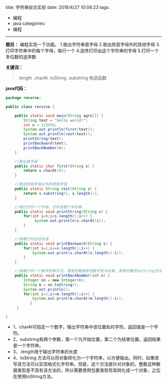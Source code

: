 title: 字符串综合实验
date: 2016/4/27 10:08:23
tags:
- 编程
- java
categories:
- 编程
---

**题目：** 编程实现一下功能。
1.取出字符串首字母
2.取出除首字母外的其他字母
3.打印字符串中的每个字母，每行一个
4.逆序打印出这个字符串的字母
5.打印一个多位数的逆序数

<!-- more -->

**关键词：**
> .length  .charAt  .toString  .substring  构造函数


**java代码：**

```java
package recurse;

public class recurse {

    public static void main(String agrs[]) {
        String text = "hello world!";
        int n = 123456;
        System.out.println(first(text));
        System.out.println(rest(text));
        printString(text);
        printBackward(text);
        printBackNumber(n);
    }

    //取出首字母
    public static char first(String s) {
        return s.charAt(0);
    }

    //取出除首字母以外的其他字母
    public static String rest(String s) {
        return s.substring(1, s.length());
    }

    //每行打印一个字母，打印完整个字符串
    public static void printString(String s) {
        for(int i=0;i<s.length();i++) {
             System.out.println(s.charAt(i));
        }
    }

    //倒着打印出这句话
    public static void printBackward(String s) {
        for(int i=1;i<=s.length();i++) {
            System.out.print(s.charAt(s.length()-i));           
        }
    }

    //倒着打印一个数字的新方法，使用包裹类型将数字变为对象，使用对象的toString方法变为字符串，之后调用前面这个方法
    public static void printBackNumber(int n) {
        Integer nn = new Integer(n);
        String m = nn.toString();
        System.out.println();
        for(int i=1;i<=m.length();i++) {
            System.out.print(m.charAt(m.length()-i));
           }
     }

}
```

- 1、charAt可指定一个数字，输出字符串中该位置处的字符。返回值是一个字符。
- 2、substring有两个参数，第一个为开始位置，第二个为结束位置。返回结果是一个字符串。
- 3、.length用于输出字符串的长度
- 4、toString 方法可以将对象转化为一个字符串，以方便输出。同时，如果改写该方法可以实现格式化字符串。但是，这个方法是针对对象的，整数这种数据类型是不具有该方法的，所以需要使用包裹类型将其转化成一个对象，之后在使用toString方法。
